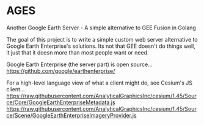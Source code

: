 # AGES
Another Google Earth Server - A simple alternative to GEE Fusion in Golang

The goal of this project is to write a simple custom web server alternative to Google Earth Enterprise's solutions.
Its not that GEE doesn't do things well, it just that it doesn more than most people want or need.

Google Earth Enterprise (the server part) is open source...
https://github.com/google/earthenterprise/

For a high-level language view of what a client might do, see Cesium's JS client...
https://raw.githubusercontent.com/AnalyticalGraphicsInc/cesium/1.45/Source/Core/GoogleEarthEnterpriseMetadata.js
https://raw.githubusercontent.com/AnalyticalGraphicsInc/cesium/1.45/Source/Scene/GoogleEarthEnterpriseImageryProvider.js


